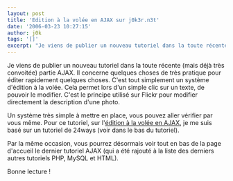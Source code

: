 ```yaml
---
layout: post
title: 'Edition à la volée en AJAX sur j0k3r.n3t'
date: '2006-03-23 10:27:15'
author: j0k
tags: '[]'
excerpt: "Je viens de publier un nouveau tutoriel dans la toute récente (mais déjà très convoitée) partie AJAX.      \nIl concerne quelques choses de très pratique pour éditer rapidement quelques choses. C'est tout simplement un système d'édition à la volée. Cela permet lors d'un simple clic sur un texte, de pouvoir le modifier. C'est le principe utilisé sur Flickr pour      …"
---
```


Je viens de publier un nouveau tutoriel dans la toute récente (mais déjà très convoitée) partie AJAX.
Il concerne quelques choses de très pratique pour éditer rapidement quelques choses. C'est tout simplement un système d'édition à la volée. Cela permet lors d'un simple clic sur un texte, de pouvoir le modifier. C'est le principe utilisé sur Flickr pour modifier directement la description d'une photo.

Un système très simple à mettre en place, vous pouvez aller vérifier par vous même.   Pour ce tutoriel, sur l'[édition à la volée en AJAX](http://www.j0k3r.net/ajax-edition-a-la-volee-en-ajax-edit-in-place-5.html), je me suis basé sur un tutoriel de 24ways (voir dans le bas du tutoriel).

Par la même occasion, vous pourrez désormais voir tout en bas de la page d'accueil le dernier tutoriel AJAX (qui a été rajouté à la liste des derniers autres tutoriels PHP, MySQL et HTML).

Bonne lecture !
